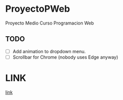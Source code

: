 # ProyectoPWeb
Proyecto Medio Curso Programacion Web
  ## TODO
  - [ ] Add animation to dropdown menu.
  - [ ] Scrollbar for Chrome (nobody uses Edge anyway)

# LINK
[link](https://eduardosalaz.github.io/ProyectoPWeb/index.html)
